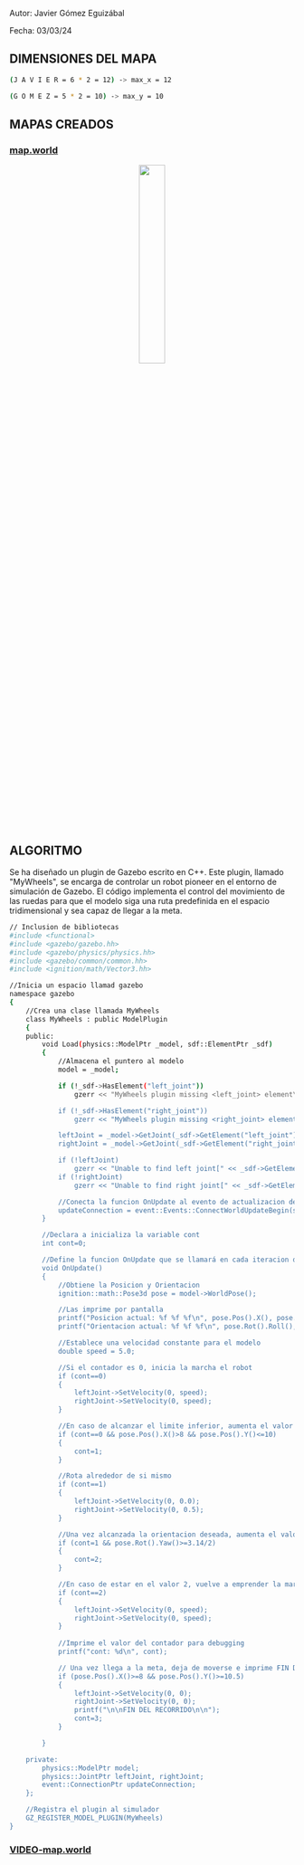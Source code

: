Autor: Javier Gómez Eguizábal

Fecha: 03/03/24

## DIMENSIONES DEL MAPA

```bash
(J A V I E R = 6 * 2 = 12) -> max_x = 12 

(G O M E Z = 5 * 2 = 10) -> max_y = 10
```

## MAPAS CREADOS
### [map.world](map.world.xml)
<p align="center">
  <img src="https://github.com/Javierge15/Simuladores-de-Robots/assets/148269271/b5b23037-ea4d-4707-8bff-b934f2c821ae" width = 30%/>
</p>


## ALGORITMO
Se ha diseñado un plugin de Gazebo escrito en C++. Este plugin, llamado "MyWheels", se encarga de controlar un robot pioneer en el entorno de simulación de Gazebo. El código implementa el control del movimiento de las ruedas para que el modelo siga una ruta predefinida en el espacio tridimensional y sea capaz de llegar a la meta.

```bash
// Inclusion de bibliotecas
#include <functional>
#include <gazebo/gazebo.hh>
#include <gazebo/physics/physics.hh>
#include <gazebo/common/common.hh>
#include <ignition/math/Vector3.hh>

//Inicia un espacio llamad gazebo
namespace gazebo
{
    //Crea una clase llamada MyWheels
    class MyWheels : public ModelPlugin
    {
    public:
        void Load(physics::ModelPtr _model, sdf::ElementPtr _sdf)
        {
            //Almacena el puntero al modelo
            model = _model;

            if (!_sdf->HasElement("left_joint"))
                gzerr << "MyWheels plugin missing <left_joint> element\n";

            if (!_sdf->HasElement("right_joint"))
                gzerr << "MyWheels plugin missing <right_joint> element\n";

            leftJoint = _model->GetJoint(_sdf->GetElement("left_joint")->Get<std::string>());
            rightJoint = _model->GetJoint(_sdf->GetElement("right_joint")->Get<std::string>());

            if (!leftJoint)
                gzerr << "Unable to find left joint[" << _sdf->GetElement("left_joint")->Get<std::string>() << "]\n";
            if (!rightJoint)
                gzerr << "Unable to find right joint[" << _sdf->GetElement("right_joint")->Get<std::string>() << "]\n";

            //Conecta la funcion OnUpdate al evento de actualizacion del mundo
            updateConnection = event::Events::ConnectWorldUpdateBegin(std::bind(&MyWheels::OnUpdate, this));
        }

        //Declara a inicializa la variable cont
        int cont=0;

        //Define la funcion OnUpdate que se llamará en cada iteracion de la simulacion
        void OnUpdate()
        {
            //Obtiene la Posicion y Orientacion
            ignition::math::Pose3d pose = model->WorldPose();

            //Las imprime por pantalla
            printf("Posicion actual: %f %f %f\n", pose.Pos().X(), pose.Pos().Y(), pose.Pos().Z());
            printf("Orientacion actual: %f %f %f\n", pose.Rot().Roll(), pose.Rot().Pitch(), pose.Rot().Yaw());

            //Establece una velocidad constante para el modelo
            double speed = 5.0;

            //Si el contador es 0, inicia la marcha el robot
            if (cont==0)
            {
                leftJoint->SetVelocity(0, speed);
                rightJoint->SetVelocity(0, speed);
            }   

            //En caso de alcanzar el limite inferior, aumenta el valor del contador a 1
            if (cont==0 && pose.Pos().X()>8 && pose.Pos().Y()<=10)
            {
                cont=1;
            }   

            //Rota alrededor de si mismo
            if (cont==1)
            {
                leftJoint->SetVelocity(0, 0.0);
                rightJoint->SetVelocity(0, 0.5);
            }

            //Una vez alcanzada la orientacion deseada, aumenta el valor del contador a 2
            if (cont=1 && pose.Rot().Yaw()>=3.14/2)
            {
                cont=2;
            }

            //En caso de estar en el valor 2, vuelve a emprender la marcha
            if (cont==2)
            {
                leftJoint->SetVelocity(0, speed);
                rightJoint->SetVelocity(0, speed);
            }   
            
            //Imprime el valor del contador para debugging
            printf("cont: %d\n", cont);

            // Una vez llega a la meta, deja de moverse e imprime FIN DEL RECORRIDO
            if (pose.Pos().X()>=8 && pose.Pos().Y()>=10.5)
            {
                leftJoint->SetVelocity(0, 0);
                rightJoint->SetVelocity(0, 0);
                printf("\n\nFIN DEL RECORRIDO\n\n");
                cont=3;
            }        

        }

    private:
        physics::ModelPtr model; 
        physics::JointPtr leftJoint, rightJoint;
        event::ConnectionPtr updateConnection; 
    };

    //Registra el plugin al simulador
    GZ_REGISTER_MODEL_PLUGIN(MyWheels)
}
```

### [VIDEO-map.world](https://youtu.be/4jBIY4Zbtvw)
